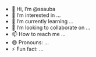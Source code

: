 - 👋 Hi, I’m @ssauba
- 👀 I’m interested in ...
- 🌱 I’m currently learning ...
- 💞️ I’m looking to collaborate on ...
- 📫 How to reach me ...
- 😄 Pronouns: ...
- ⚡ Fun fact: ...

<!---
ssauba/ssauba is a ✨ special ✨ repository because its `README.md` (this file) appears on your GitHub profile.
You can click the Preview link to take a look at your changes.
--->
